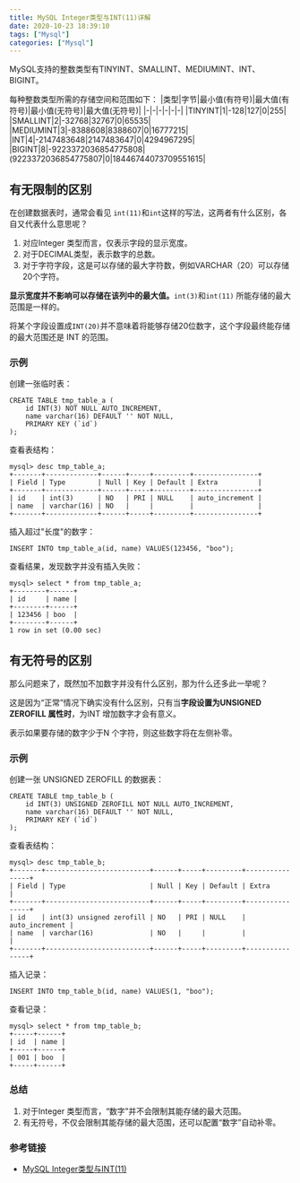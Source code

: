 ```yaml
---
title: MySQL Integer类型与INT(11)详解
date: 2020-10-23 18:39:10
tags: ["Mysql"]
categories: ["Mysql"]
---
```


MySQL支持的整数类型有TINYINT、SMALLINT、MEDIUMINT、INT、BIGINT。

<!-- more -->

每种整数类型所需的存储空间和范围如下：
|类型|字节|最小值(有符号)|最大值(有符号)|最小值(无符号)|最大值(无符号)|
|-|-|-|-|-|-|
|TINYINT|1|-128|127|0|255|
|SMALLINT|2|-32768|32767|0|65535|
|MEDIUMINT|3|-8388608|8388607|0|16777215|
|INT|4|-2147483648|2147483647|0|4294967295|
|BIGINT|8|-9223372036854775808|(9223372036854775807|0|18446744073709551615|

## 有无限制的区别
在创建数据表时，通常会看见 `int(11)`和`int`这样的写法，这两者有什么区别，各自又代表什么意思呢？

1. 对应Integer 类型而言，仅表示字段的显示宽度。
2. 对于DECIMAL类型，表示数字的总数。
3. 对于字符字段，这是可以存储的最大字符数，例如VARCHAR（20）可以存储20个字符。

**显示宽度并不影响可以存储在该列中的最大值。**`int(3)`和`int(11)` 所能存储的最大范围是一样的。

将某个字段设置成`INT(20)`并不意味着将能够存储20位数字，这个字段最终能存储的最大范围还是 INT 的范围。

### 示例
创建一张临时表：
```
CREATE TABLE tmp_table_a (
    id INT(3) NOT NULL AUTO_INCREMENT,
    name varchar(16) DEFAULT '' NOT NULL, 
    PRIMARY KEY (`id`)
);
```

查看表结构：
```
mysql> desc tmp_table_a;
+-------+-------------+------+-----+---------+----------------+
| Field | Type        | Null | Key | Default | Extra          |
+-------+-------------+------+-----+---------+----------------+
| id    | int(3)      | NO   | PRI | NULL    | auto_increment |
| name  | varchar(16) | NO   |     |         |                |
+-------+-------------+------+-----+---------+----------------+
```

插入超过"长度"的数字：
```
INSERT INTO tmp_table_a(id, name) VALUES(123456, "boo");
```

查看结果，发现数字并没有插入失败：
```
mysql> select * from tmp_table_a;
+--------+------+
| id     | name |
+--------+------+
| 123456 | boo  |
+--------+------+
1 row in set (0.00 sec)
```

## 有无符号的区别

那么问题来了，既然加不加数字并没有什么区别，那为什么还多此一举呢？

这是因为“正常”情况下确实没有什么区别，只有当**字段设置为UNSIGNED ZEROFILL 属性时**，为INT 增加数字才会有意义。

表示如果要存储的数字少于N 个字符，则这些数字将在左侧补零。

### 示例
创建一张 UNSIGNED ZEROFILL 的数据表：
```
CREATE TABLE tmp_table_b (
    id INT(3) UNSIGNED ZEROFILL NOT NULL AUTO_INCREMENT,
    name varchar(16) DEFAULT '' NOT NULL, 
    PRIMARY KEY (`id`)
);
```

查看表结构：
```
mysql> desc tmp_table_b;
+-------+--------------------------+------+-----+---------+----------------+
| Field | Type                     | Null | Key | Default | Extra          |
+-------+--------------------------+------+-----+---------+----------------+
| id    | int(3) unsigned zerofill | NO   | PRI | NULL    | auto_increment |
| name  | varchar(16)              | NO   |     |         |                |
+-------+--------------------------+------+-----+---------+----------------+
```

插入记录：
```
INSERT INTO tmp_table_b(id, name) VALUES(1, "boo");
```

查看记录：
```
mysql> select * from tmp_table_b;
+-----+------+
| id  | name |
+-----+------+
| 001 | boo  |
+-----+------+
```

### 总结
1. 对于Integer 类型而言，“数字”并不会限制其能存储的最大范围。
2. 有无符号，不仅会限制其能存储的最大范围，还可以配置“数字”自动补零。

### 参考链接
* [MySQL Integer类型与INT(11)](https://www.cnblogs.com/polk6/p/11595107.html)
